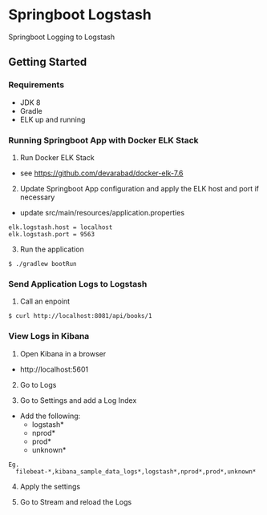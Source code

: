 # Springboot Logstash #
Springboot Logging to Logstash

## Getting Started ##

### Requirements ###
  - JDK 8
  - Gradle
  - ELK up and running

### Running Springboot App with Docker ELK Stack ###
1. Run Docker ELK Stack
  - see https://github.com/devarabad/docker-elk-7.6

2. Update Springboot App configuration and apply the ELK host and port if necessary
  - update src/main/resources/application.properties
```
elk.logstash.host = localhost
elk.logstash.port = 9563
```

3. Run the application
```
$ ./gradlew bootRun
```

### Send Application Logs to Logstash ###
1. Call an enpoint
```
$ curl http://localhost:8081/api/books/1
```

### View Logs in Kibana ###
1. Open Kibana in a browser
  - http://localhost:5601

2. Go to Logs

3. Go to Settings and add a Log Index
  - Add the following:
    - logstash*
    - nprod*
    - prod*
    - unknown*
```
Eg. 
  filebeat-*,kibana_sample_data_logs*,logstash*,nprod*,prod*,unknown*
```

4. Apply the settings

5. Go to Stream and reload the Logs